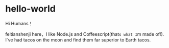 # hello-world

Hi Humans！

feitianshenji here，I like Node.js and Coffeescript(that`s what I`m made of!).
I`ve had tacos on the moon and find them far superior to Earth tacos.
